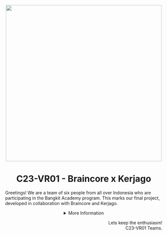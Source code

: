 <p align="center"><img src='https://drive.google.com/uc?id=1d9LedlUpPOGkJyANQZ3EMbP9J0DyTFkX' width="500px"></p>
<h1 align="center"> C23-VR01 - Braincore x Kerjago </h1>

Greetings! We are a team of six people from all over Indonesia who are participating in the Bangkit Academy program. This marks our final project, developed in collaboration with Braincore and Kerjago.

<details>
   <summary align="center">More Information</summary>

<h2 align="center">Lokergo!</h2>
<p align="center">some image</p>

Job vacancy platform that integrates multiple platforms into a single compact and streamlined experience, enhanced with a recommendation feature, because we understand the difficulties people face when searching for job vacancies on various websites. This integration aims to increase efficiency and, as a result, accelerate the reduction of unemployment.

<p align="center">
   Try Now!
   <br>
   {link to the web}
</p>

## Our Teams
Our team consists of two learning paths, namely machine learning and cloud computing, each with specific responsibilities. The Machine Learning team primarily handles data scraping, develops a recommendation engine, and assists in deploying the ML API, while the Cloud Computing team is responsible for creating the platform's frontend and backend, as well as handling API and deployment on the Google Cloud Platform.
### Cloud Computing
| Bangkit ID | Name | Social Media |
|:----------:|:----:|--------------|
|C156BSY3914|Ismail Abdurrahim|[LinkedIn](https://www.linkedin.com/in/ismail-abdurrahim-515862201/)  [Instagram](https://www.instagram.com/)  |
|C119BSY4176|Revansa Helsa Kuswana|[LinkedIn](https://www.linkedin.com/in/revansakuswana/)  [Instagram](https://www.instagram.com/)  |

### Machine Learning
| Bangkit ID | Name | Social Media |
|:----------:|:----:|--------------|
|M186BSY0132|Aldrian Aliv|[LinkedIn](https://www.linkedin.com/in/aldrianaliv/)  [Instagram](https://www.instagram.com)  |
|M237BSY0803|Fakhrie Nabil Putera Setiawan|[LinkedIn](https://www.linkedin.com/in/fakhrie-n/)  [Instagram](https://www.instagram.com/)  |
|M237BSX0840|Tarisha Andhera|[LinkedIn](https://www.linkedin.com/in/tarishaandhera/)  [Instagram](https://www.instagram.com/)  |
|M119BSY1095|Yustaf Kusuma Abi Al Yasid|[LinkedIn](https://www.linkedin.com/in/yustaf-kusuma-abi-al-yasid-17955a225/)  [Instagram](https://www.instagram.com/)  |

## Repository

### Cloud Computing

### Machine Learning

### Mobile Development

  
</details>

<p align="right"> Lets keep the enthusiasm! <br> C23-VR01 Teams. </p>
